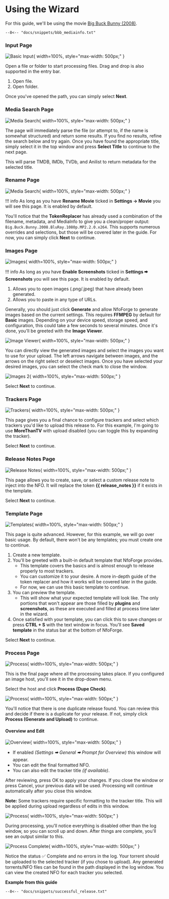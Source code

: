 # Using the Wizard

For this guide, we'll be using the movie [Big Buck Bunny (2008)](https://www.imdb.com/title/tt1254207/).

```text {.scrollable-code-block}
--8<-- "docs/snippets/bbb_mediainfo.txt"
```

### Input Page

![Basic Input](../../images/wizard/basic_input.png){ width=100%, style="max-width: 500px;" }

Open a file or folder to start processing files. Drag and drop is also supported in the entry bar.

1. Open file.
2. Open folder.

Once you've opened the path, you can simply select **Next**.

### Media Search Page

![Media Search](../../images/wizard/media_search.png){ width=100%, style="max-width: 500px;" }

The page will immediately parse the file (or attempt to, if the name is somewhat structured) and return some results. If you find no results, refine the search below and try again. Once you have found the appropriate title, simply select it in the top window and press **Select Title** to continue to the next page.

This will parse TMDB, IMDb, TVDb, and Anilist to return metadata for the selected title.

### Rename Page

![Media Search](../../images/wizard/rename.png){ width=100%, style="max-width: 500px;" }

<!-- prettier-ignore -->
!!! info
    As long as you have **Rename Movie** ticked in **Settings -> Movie** you will see this page. It is enabled by default.

You'll notice that the **TokenReplacer** has already used a combination of the filename, metadata, and MediaInfo to give you a clean/proper output: `Big.Buck.Bunny.2008.BluRay.1080p.MP2.2.0.x264`. This supports numerous overrides and selections, but those will be covered later in the guide. For now, you can simply click **Next** to continue.

### Images Page

![Images](../../images/wizard/images.png){ width=100%, style="max-width: 500px;" }

<!-- prettier-ignore -->
!!! info
    As long as you have **Enable Screenshots** ticked in **Settings 🠮 Screenshots** you will see this page. It is enabled by default.

1. Allows you to open images (.png/.jpeg) that have already been generated.
2. Allows you to paste in any type of URLs.

Generally, you should just click **Generate** and allow NfoForge to generate images based on the current settings. This requires **FFMPEG** by default for **Basic** images. Depending on your device speed, storage speed, and configuration, this could take a few seconds to several minutes. Once it's done, you'll be greeted with the **Image Viewer**.

![Image Viewer](../../images/wizard/image_viewer.png){ width=100%, style="max-width: 500px;" }

You can directly view the generated images and select the images you want to use for your upload. The left arrows navigate between images, and the arrows on the right select or deselect images. Once you have selected your desired images, you can select the check mark to close the window.

![Images 2](../../images/wizard/images_2.png){ width=100%, style="max-width: 500px;" }

Select **Next** to continue.

### Trackers Page

![Trackers](../../images/wizard/trackers.png){ width=100%, style="max-width: 500px;" }

This page gives you a final chance to configure trackers and select which trackers you'd like to upload this release to. For this example, I'm going to use **MoreThanTV** with upload disabled (you can toggle this by expanding the tracker).

Select **Next** to continue.

### Release Notes Page

![Release Notes](../../images/wizard/release_notes.png){ width=100%, style="max-width: 500px;" }

This page allows you to create, save, or select a custom release note to inject into the NFO. It will replace the token **{{ release_notes }}** if it exists in the template.

Select **Next** to continue.

### Template Page

![Templates](../../images/wizard/templates.png){ width=100%, style="max-width: 500px;" }

This page is quite advanced. However, for this example, we will go over basic usage. By default, there won't be any templates; you must create one to continue.

<!--prettier-ignore-start -->

1. Create a new template.
2. You'll be greeted with a built-in default template that NfoForge provides.
    - This template covers the basics and is almost enough to release properly to most trackers.
    - You can customize it to your desire. A more in-depth guide of the token replacer and how it works will be covered later in the guide.
    - For now, we can use this basic template to continue.
3. You can preview the template.
    - This will show what your expected template will look like. The only portions that won't appear are those filled by **plugins** and **screenshots**, as these are executed and filled at process time later in the wizard.
4. Once satisfied with your template, you can click this to save changes or press **CTRL + S** with the text window in focus. You'll see **Saved template** in the status bar at the bottom of NfoForge.

<!--prettier-ignore-end -->

Select **Next** to continue.

### Process Page

![Process](../../images/wizard/process.png){ width=100%, style="max-width: 500px;" }

This is the final page where all the processing takes place. If you configured an image host, you'll see it in the drop-down menu.

Select the host and click **Process (Dupe Check)**.

![Process](../../images/wizard/process_dupe.png){ width=100%, style="max-width: 500px;" }

You'll notice that there is one duplicate release found. You can review this and decide if there is a duplicate for your release. If not, simply click **Process (Generate and Upload)** to continue.

#### Overview and Edit

![Overview](../../images/wizard/overview-and-edit.png){ width=100%, style="max-width: 500px;" }

- If enabled _(Settings 🠮 General 🠮 Prompt for Overview)_ this window will appear.
- You can edit the final formatted NFO.
- You can also edit the tracker title _(if available)_.

After reviewing, press OK to apply your changes. If you close the window or press Cancel, your previous data will be used. Processing will continue automatically after you close this window.

**Note:** Some trackers require specific formatting to the tracker title. This will be applied during upload regardless of edits in this window.

![Process](../../images/wizard/process_processing.png){ width=100%, style="max-width: 500px;" }

During processing, you'll notice everything is disabled other than the log window, so you can scroll up and down. After things are complete, you'll see an output similar to this.

![Process Complete](../../images/wizard/process_complete.png){ width=100%, style="max-width: 500px;" }

Notice the status ✅ Complete and no errors in the log. Your torrent should be uploaded to the selected tracker (if you chose to upload). Any generated torrents/NFO files can be found in the path displayed in the log window. You can view the created NFO for each tracker you selected.

**Example from this guide**

```text {.scrollable-code-block}
--8<-- "docs/snippets/successful_release.txt"
```
